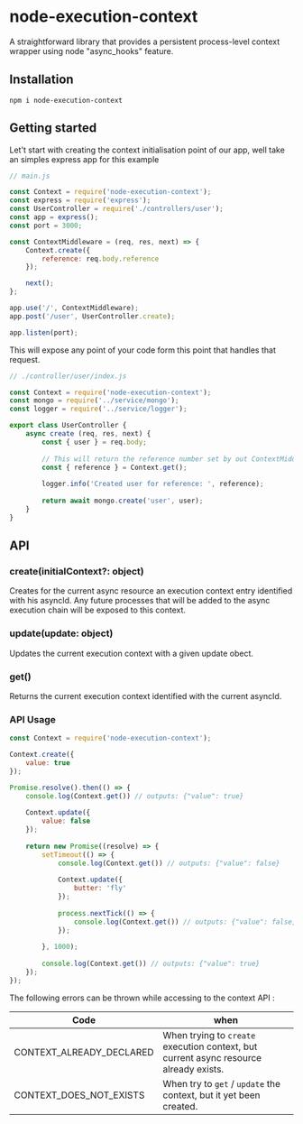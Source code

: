 # node-execution-context
A straightforward library that provides a persistent process-level context wrapper using node "async_hooks" feature. 

## Installation

```
npm i node-execution-context
```

## Getting started

Let't start with creating the context initialisation point of our app, well take an simples express app for this example

```js
// main.js

const Context = require('node-execution-context');
const express = require('express');
const UserController = require('./controllers/user');
const app = express();
const port = 3000;

const ContextMiddleware = (req, res, next) => {
    Context.create({
        reference: req.body.reference    
    });

    next();
};

app.use('/', ContextMiddleware);
app.post('/user', UserController.create);

app.listen(port);

```

This will expose any point of your code form this point that handles that request. 

```js
// ./controller/user/index.js

const Context = require('node-execution-context');
const mongo = require('../service/mongo');
const logger = require('../service/logger');

export class UserController {
    async create (req, res, next) {
        const { user } = req.body;
        
        // This will return the reference number set by out ContextMiddleware
        const { reference } = Context.get();
        
        logger.info('Created user for reference: ', reference);
        
        return await mongo.create('user', user);
    }
}
```

## API

### create(initialContext?: object)

Creates for the current async resource an execution context entry identified with his asyncId.
Any future processes that will be added to the async execution chain will be exposed to this context.

### update(update: object)
Updates the current execution context with a given update obect.

### get()

Returns the current execution context identified with the current asyncId.

### API Usage


```js
const Context = require('node-execution-context');

Context.create({
    value: true
});

Promise.resolve().then(() => {
    console.log(Context.get()) // outputs: {"value": true}
    
    Context.update({
        value: false
    });
    
    return new Promise((resolve) => {
        setTimeout(() => {
            console.log(Context.get()) // outputs: {"value": false}
            
            Context.update({
                butter: 'fly'
            });
            
            process.nextTick(() => {
                console.log(Context.get()) // outputs: {"value": false, "butter": 'fly'}
            });
            
        }, 1000);
        
        console.log(Context.get()) // outputs: {"value": true}
    });
});
```

The following errors can be thrown while accessing to the context API :

| Code | when |
|-|-
| CONTEXT_ALREADY_DECLARED | When trying to `create` execution context, but current async resource already exists.
| CONTEXT_DOES_NOT_EXISTS | When try to `get` / `update` the context, but it yet been created.

